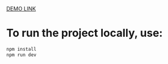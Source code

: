 [DEMO LINK](https://product-catalog-gamma-navy.vercel.app)

# To run the project locally, use:
```bash
npm install
npm run dev